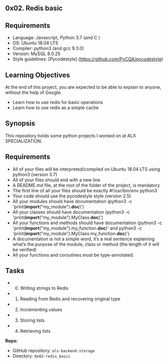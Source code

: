 ## 0x02. Redis basic

## Requirements
* Language: Javascript, Python 3.7 (and C )
* OS: Ubuntu 18.04 LTS
* Compiler: python3  (and gcc 9.3.0)
* Version: MySQL  8.0.25
* Style guidelines: [Pycodestyle] (https://github.com/PyCQA/pycodestyle)

## Learning Objectives
At the end of this project, you are expected to be able to explain to anyone, without the help of Google:


* Learn how to use redis for basic operations
* Learn how to use redis as a simple cache


## Synopsis
This repository holds some python projects I worked on at ALX SPECIALIZATION.

## Requirements
* All of your files will be interpreted/compiled on Ubuntu 18.04 LTS using python3 (version 3.7)
* All of your files should end with a new line
* A README.md file, at the root of the folder of the project, is mandatory
* The first line of all your files should be exactly #!/usr/bin/env python3
* Your code should use the pycodestyle style (version 2.5)
* All your modules should have documentation (python3 -c 'print(__import__("my_module").__doc__)')
* All your classes should have documentation (python3 -c 'print(__import__("my_module").MyClass.__doc__)')
* All your functions and methods should have documentation (python3 -c 'print(__import__("my_module").my_function.__doc__)' and python3 -c 'print(__import__("my_module").MyClass.my_function.__doc__)')
* A documentation is not a simple word, it’s a real sentence explaining what’s the purpose of the module, class or method (the length of it will be verified)
* All your functions and coroutines must be type-annotated.
## Tasks

* 0. Writing strings to Redis
* 1. Reading from Redis and recovering original type
* 2. Incrementing values
* 3. Storing lists
* 4. Retrieving lists


**Repo:**

*   GitHub repository: `alx-backend-storage`
*   Directory: `0x02-redis_basic`
